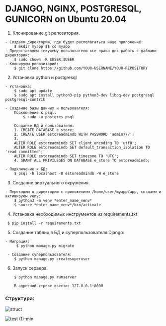 # DJANGO, NGINX, POSTGRESQL, GUNICORN on Ubuntu 20.04

1. Клонирование git репозитория.
```
- Создаем директорию, где будет располагаться наше приложение: 
    $ mkdir myapp $$ cd myapp
- Предоставляем текущему пользователю все права для работы с файлами директории: 
    $ sudo chown -R $USER:$USER  
- Клонируем репозиторий: 
    $ git clone https://github.com/YOUR-USERNAME/YOUR-REPOSITORY
```
2. Установка python и postgresql 

```
- Установка:
    $ sudo apt update
    $ sudo apt install python3-pip python3-dev libpq-dev postgresql postgresql-contrib
    
- Создание базы данных и пользователя:
    Подключение к psql:
        $ sudo -u postgres psql
    
    Создание БД и пользователя:
    1. CREATE DATABASE e_store;
    2. CREATE USER estoreadmindb WITH PASSWORD 'admin777';
    3.
    ALTER ROLE estoreadmindb SET client_encoding TO 'utf8';
    ALTER ROLE estoreadmindb SET default_transaction_isolation TO 'read committed';
    ALTER ROLE estoreadmindb SET timezone TO 'UTC';
    4. GRANT ALL PRIVILEGES ON DATABASE e_store TO estoreadmindb;
    
- Подключение к БД: 
    $ psql -h localhost -U estoreadmindb -W e_store
```

3. Cоздание виртуального окружения.
```
- Переходим в директорию с приложением /home/user/myapp/app, создаем и активируем venv:
    $ python3 -m venv *enter_name_venv*
    $ source *enter_name_venv*/bin/activate 
```

4. Установка необходимых инструментов из requirements.txt
```
 $ pip install -r requirements.txt
```
5. Создание таблиц в БД и суперпользователя Django:
```
- Миграция:
     $ python manage.py migrate 
 
 - Создание суперпользователя:
    $ python manage.py createsuperuser
```
6. Запуск сервера.
```
    $ python manage.py runserver
    
    В адресной строке ввести: 127.0.0.1:8000
```
### Структура:
![struct](https://user-images.githubusercontent.com/107879305/236841909-78ed3398-fff1-49bb-a28a-0ca2359ee13b.png)

![test (1)-min](https://user-images.githubusercontent.com/107879305/236841515-dd734896-0f03-4c95-b26d-e1219eb4af63.gif)

